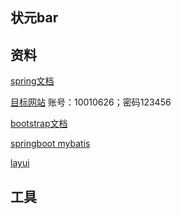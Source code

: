 ## 状元bar


## 资料
[spring文档](https://spring.io/guides/gs/serving-web-content/#use-maven)

[目标网站](http://find37.com/live.html)  账号：10010626；密码123456

[bootstrap文档](https://www.bootcss.com/)

[springboot mybatis](https://segmentfault.com/a/1190000014018550)

[layui](https://www.layui.com/doc/)


## 工具
